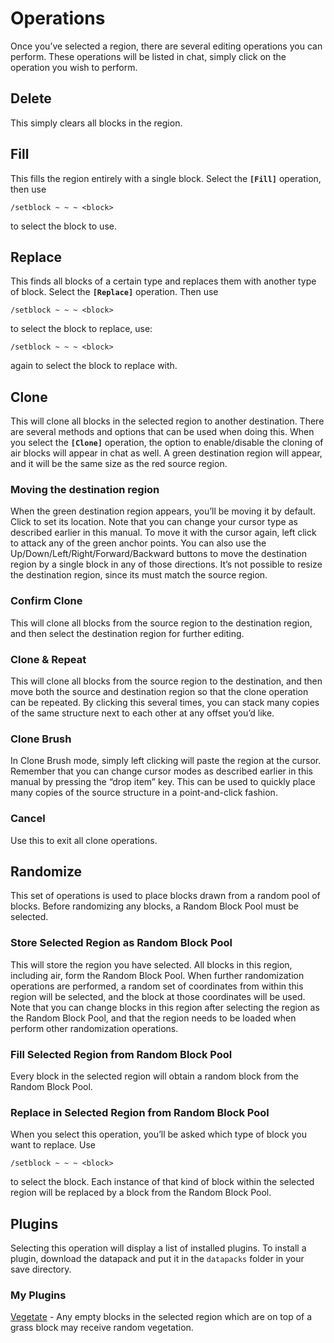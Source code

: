 # Operations

Once you’ve selected a region, there are several editing operations you can perform. These operations will be listed in
chat, simply click on the operation you wish to perform.

## Delete

This simply clears all blocks in the region.

## Fill

This fills the region entirely with a single block. Select the **`[Fill]`** operation, then use
```
/setblock ~ ~ ~ <block>
``` 
to select the block to use.

## Replace

This finds all blocks of a certain type and replaces them with another type of block. Select the **`[Replace]`**
operation. Then use
```
/setblock ~ ~ ~ <block>
```
to select the block to replace, use:
```
/setblock ~ ~ ~ <block>
```
again to select the block to replace with.


## Clone

This will clone all blocks in the selected region to another destination. There are several methods and options that can
be used when doing this. When you select the **`[Clone]`** operation, the option to enable/disable the cloning of air
blocks will appear in chat as well. A green destination region will appear, and it will be the same size as the red
source region.

### Moving the destination region

When the green destination region appears, you’ll be moving it by default. Click to set its location. Note that you can
change your cursor type as described earlier in this manual. To move it with the cursor again, left click to attack any
of the green anchor points. You can also use the Up/Down/Left/Right/Forward/Backward buttons to move the destination
region by a single block in any of those directions. It’s not possible to resize the destination region, since its must
match the source region.

### Confirm Clone

This will clone all blocks from the source region to the destination region, and then select the destination region for
further editing.

### Clone & Repeat

This will clone all blocks from the source region to the destination, and then move both the source and destination
region so that the clone operation can be repeated. By clicking this several times, you can stack many copies of the
same structure next to each other at any offset you’d like.

### Clone Brush

In Clone Brush mode, simply left clicking will paste the region at the cursor. Remember that you can change cursor modes
as described earlier in this manual by pressing the “drop item” key. This can be used to quickly place many copies of
the source structure in a point-and-click fashion.

### Cancel

Use this to exit all clone operations.

## Randomize

This set of operations is used to place blocks drawn from a random pool of blocks. Before randomizing any blocks, a
Random Block Pool must be selected.

### Store Selected Region as Random Block Pool

This will store the region you have selected. All blocks in this region, including air, form the Random Block Pool. When
further randomization operations are performed, a random set of coordinates from within this region will be selected,
and the block at those coordinates will be used. Note that you can change blocks in this region after selecting the
region as the Random Block Pool, and that the region needs to be loaded when perform other randomization operations.

### Fill Selected Region from Random Block Pool

Every block in the selected region will obtain a random block from the Random Block Pool.

### Replace in Selected Region from Random Block Pool

When you select this operation, you’ll be asked which type of block you want to replace. Use
```
/setblock ~ ~ ~ <block>
``` 
to select the block. Each instance of that kind of block within the selected region will be replaced by a block from the
Random Block Pool.

## Plugins

Selecting this operation will display a list of installed plugins. To install a plugin, download the datapack and put it
in the `datapacks` folder in your save directory.

### My Plugins
[Vegetate](https://drive.google.com/file/d/1LeT1-Fx70Op92UnSJOjhqrpebc5BzSQd/view?usp=sharing) - Any empty blocks in the
selected region which are on top of a grass block may receive random vegetation.